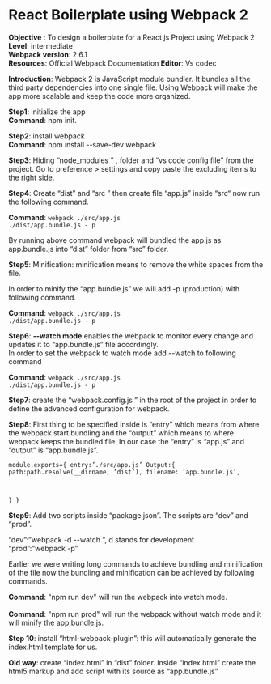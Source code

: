  
# React Boilerplate using Webpack 2 
<strong>Objective</strong> : To design a boilerplate for a React js Project using Webpack 2<br/>
<strong>Level</strong>: intermediate<br/> 
<strong>Webpack version</strong>: 2.6.1<br/>
<strong>Resources</strong>: Official Webpack Documentation
<strong>Editor</strong>: Vs codec
 
 
<strong>Introduction</strong>: Webpack 2 is JavaScript  module bundler. It bundles all the third party dependencies into one single file. Using Webpack will make the app more scalable and keep the code more organized.<br/> 
 
<strong>Step1</strong>: initialize the app<br/>
<strong>Command</strong>: npm init.<br/>
 
<strong>Step2</strong>: install webpack<br/> 
<strong>Command</strong>: npm install --save-dev webpack<br/>
 
<strong>Step3</strong>: Hiding “node_modules ” , folder  and “vs code config file” from the project. Go to preference > settings and  copy paste the excluding items to the right side.<br/>
 
<strong>Step4</strong>: Create “dist” and “src ” then create file “app.js” inside “src“ now run the following command.<br/>
 
<strong>Command</strong>: <code>webpack ./src/app.js ./dist/app.bundle.js - p</code><br/> 
 
By running above command webpack will bundled the app.js as app.bundle.js into “dist” folder from “src” folder.<br/>
 
<strong>Step5</strong>: Minification: minification means to remove the white spaces from the file.<br/>
 
In order to minify the “app.bundle.js” we will add -p (production) with following command.<br/>
 
<strong>Command</strong>: <code>webpack ./src/app.js ./dist/app.bundle.js - p</code><br/> 
 
<strong>Step6</strong>: <strong>--watch mode</strong> enables the webpack to monitor every change and updates it to “app.bundle.js” file  accordingly.<br/>
 In order to set the webpack to watch mode add --watch to following command<br/>
 
<strong>Command</strong>: <code>webpack ./src/app.js ./dist/app.bundle.js - p</code><br/> 
 
<strong>Step7</strong>: create the “webpack.config.js ” in the root of the project in order to define the advanced configuration for webpack.<br/>
 
<strong>Step8</strong>: First thing to be specified inside is “entry” which means from where the webpack start bundling and the “output” which means to where webpack keeps the bundled file. In our case the “entry” is “app.js” and “output” is “app.bundle.js”.<br/>
<code> 
module.exports={
entry:’./src/app.js’
Output:{
path:path.resolve(__dirname, ‘dist’),
filename: ‘app.bundle.js’,
 
} 
}
</code><br/>
 
<strong>Step9</strong>: Add two scripts inside “package.json”. The scripts are “dev” and “prod”.<br/>
 
“dev”:”webpack -d --watch ”, d stands for development<br/>
“prod”:”webpack -p”<br/>
 
Earlier we were writing long commands to achieve bundling and minification of the file now the bundling and minification can be achieved by following commands.<br/>
 
<strong>Command</strong>:  "npm run dev" will run the webpack into watch mode.<br/>  
<strong>Command</strong>:  "npm run prod" will run the webpack without watch mode and it will minify the app.bundle.js.<br/>
  
<strong>Step 10</strong>: install “html-webpack-plugin”: this will automatically generate the index.html template for us.<br/>
 
 
<strong>Old way</strong>: create “index.html” in “dist” folder. Inside “index.html” create the html5 markup and add script with its source as “app.bundle.js”<br/>
 
<p><!DOCTYPE html>
<html>
  <head>
    <meta http-equiv="Content-type" content="text/html; charset=utf-8"/>
    <title>My Project</title>
  </head>
  <body>
    <div id='root'></div>
     <script type="text/javascript" src="app.bundle.js></script>
  </body>
</html></p>

 
New way: the html plugin is now generated through html-webpack plugin
Command: npm install --save -dev html webpack plugin 
And then configure it inside the wepack.config.js
When you will run the app the index.html will be generated
 
The configuration of the html-webpack-plugin
 
1st: Import it to webpack.config.js
const HtmlWebpackPlugin = require('html-webpack-plugin');
 
2nd: place it into plugins section 
 
plugins: [
 
        new HtmlWebpackPlugin({
            title: 'Webpack2 Learning',
            minify: {
                collapseWhitespace: true
            },
            hash: true,
            template: './public/index.html'
        }),
    ]
 
Webpack 2 style, css, sass-loader
 
Loaders: Loaders allows to preprocess files as you load them. They also transform files from different lnguages.
To include css files we need “css-loader”
 
 
Step 11: install css-loader
Command: npm install --save -dev css-loader
 
After installing “css-loader ” and configuring it in “webpack.config.js” create “app.css” inside the “src” folder and  create some styles inside “app.css” finally import it to “app.js” 
Now if we run the project in the browser the project will run successfully, however the styles will not be visible. In order to solve this problem we nee style loader.
 
 
Step 12: install “style-loader” 
Command: npm install --save-dev style-loader
After installing style-loader, configure it to “webpack.config.js”
Now if you run the app the styles would be visible.
 
Step 13: install sass-loader and node-sass to handle css in sass.
Command: npm install --save-dev sass-loader node-sass
After convert the app.css to app.scss
 
Step 14: install “ExtractTextPlugin” in order bundle styles into one single file and export it to dist folder.
Currently the styles ar inline.
Command: npm install --save-dev extract-text-webpack-plugin
After installing the plugin, import it to “webpack.config.js” as follow,
 
const ExtractTextPlugin = require('extract-text-webpack-plugin');
 
After importing it, update the plugins section inside “webpack.config.js” with following code.
new ExtractTextPlugin({
            filename: 'style.css',
            disable: !isProd,
            allChunks: true
        }),
 
Step 15: install webpack dev server
command : npm install --save-dev webpack-dev-server
Update package.json: “dev”:”webpack-dev-server”
Webpack Dev Server: It provides the live reloading. It reloads the page every time the changes are made.
Configure the webpack dev server inside “webpack.config.js” as follow
devServer: {
        contentBase: path.join(__dirname, 'dist'),
        compress: true,
        hot: true,
        open: true
    },
 
The main difference between Webpack and Webpack Dev Server is that in Webpack renders and writes the files directly on the disk whereas in Webpack Dev Server the files are served from memory.
 
Step 16: install React, ReactDOM and all necessary babel needed to load javascript also add HMR.
Command: npm install --save react react-dom
Command: npm install --save-dev babel-cli babel-loader babel-core babel-preset-es2015 babel-preset-react
Command: npm install --save react-hot-loader
After installing the above packages create the file “index.js” in the “src” folder and write the following code inside the file   
 
import React from 'react';
import ReactDOM from 'react-dom';
import App from './app';
import { AppContainer } from 'react-hot-loader';
// AppContainer is a necessary wrapper component for HMR
 
 
const render=(Component)=>{
    ReactDOM.render(
        <AppContainer>
            <Component />
        </AppContainer>,
        document.getElementById('root')
    )
};
 
render(App);
 
// Hot Module Replacement API
 
if(module.hot){
    module.hot.accept('./app',()=>{
        render(App)
    });
}
 
 
 
After that update the “app.js” as follow
import css from './app.scss';
import React, { Component } from 'react';
class App extends Component {
    render() {
        return (
            <div>
                <h1>Hello from me....</h1>
            </div>
        );
    }
}
export default App;
After that change the entry point in “webpack.config.js” from app.js to index.js
After that create the “.babelrc” file on the root  to transpile the jsx and handle the hmr, update the file with following code.
{
    "presets": [
        [ "es2015",{"modules": false}],
// webpack understands the native import syntax, and uses it for tree shaking
        "react"
        // Transpile React components to JavaScript
    ],
    "plugins": [
        "react-hot-loader/babel"
        // Enables React code to work with HMR.
    ]
}
 
After that update the devServer module inside “webpack.config.js” with  hot :true this entry will enable the HMR(hot module replacement).
 
After that import webpack inside “webpack.config.js”
const webpack = require('webpack');
 
After that add two plugins inside the plugins section of “webpack.config.js”
 
new webpack.HotModuleReplacementPlugin(),
new webpack.NamedModulesPlugin(),
 
After that update the entry and output module inside “webpack.config.js” as follow
entry: [
        'react-hot-loader/patch',
        // activate HMR for React
        'webpack-dev-server/client?http://localhost:8080',
        // bundle the client for webpack-dev-server
        // and connect to the provided endpoint
        'webpack/hot/only-dev-server',
        // bundle the client for hot reloading
        // only- means to only hot reload for successful updates
        './src/index.js'
        // the entry point of our app
    ],
    output: {
        path: path.resolve(__dirname, 'dist'),
        filename: 'bundle.js',
        publicPath: '/'
    },
 
 After that update the plugins section with 
 
 
Step 17: Setting up production and development environment so that we can use ”extract-text-webpack-plugin” in production mode and and HMR in development mode. We are doing this because ”extract-text-webpack-plugin” does not work with HMR.
 
 
Since we are using windows therefore we have to install
Command: npm install --save-dev cross-env
 
Now let’s make some changes in “package.json” scripts as follow
 "scripts": {
    "dev": "webpack-dev-server",
    "prod": "npm run clean && cross-env NODE_ENV=production webpack -p",
    "clean": "rm -rf ./dist"
  },
 
After that we will make some changes inside “webpack.config.js” file as follow 
 
 
const isProd = process.env.NODE_ENV === 'production' // this will return true or false
const cssDev = ['style-loader', 'css-loader', 'sass-loader'];
const cssProd = ExtractTextPlugin.extract({
    fallback: 'style-loader',
    use: ['css-loader', 'sass-loader'],
    publicPath: '/dist'
 
})
 
const cssConfig = isProd ? cssProd : cssDev;
 
 
Pass the “cssConfig” inside the loaders module.
Now if we are in development mode the HMR will be functional and in production mode the ”extract-text-webpack-plugin” will be functional.
 
 
Step 18: Adding Linter to the project. Linters are very important for a project
Command: npm install --save-dev eslint
Command: npm install --save-dev eslint-loader
Command: npm install --save-dev eslint-config-standard eslint-config-standard-react eslint-plugin-standard eslint-plugin-promise eslint-plugin-import eslint-plugin-node eslint-plugin-react

Now create eslintrc.json in the root folder and write following code

{
    "extends": ["standard", "standard-react"]
}

 
That's it………..
 
